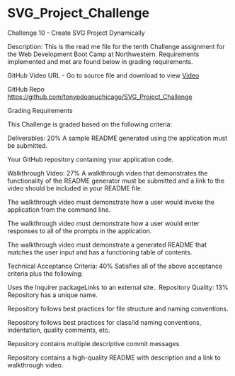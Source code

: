 # SVG_Project_Challenge
 Challenge 10 - Create SVG Project Dynamically

 Description:  This is the read me file for the tenth Challenge assignment for the Web Development Boot Camp at Northwestern.  Requirements implemented and met are found below in grading requirements.

GitHub Video URL - Go to source file and download to view
<a href='https://github.com/tonypdoanuchicago/SVG_Project_Challenge/blob/main/Challenge_10_Video.mov'>Video</a>


GitHub Repo
https://github.com/tonypdoanuchicago/SVG_Project_Challenge


Grading Requirements

This Challenge is graded based on the following criteria:

Deliverables: 20%
A sample README generated using the application must be submitted.

Your GitHub repository containing your application code.

Walkthrough Video: 27%
A walkthrough video that demonstrates the functionality of the README generator must be submitted and a link to the video should be included in your README file.

The walkthrough video must demonstrate how a user would invoke the application from the command line.

The walkthrough video must demonstrate how a user would enter responses to all of the prompts in the application.

The walkthrough video must demonstrate a generated README that matches the user input and has a functioning table of contents.

Technical Acceptance Criteria: 40%
Satisfies all of the above acceptance criteria plus the following:

Uses the Inquirer packageLinks to an external site..
Repository Quality: 13%
Repository has a unique name.

Repository follows best practices for file structure and naming conventions.

Repository follows best practices for class/id naming conventions, indentation, quality comments, etc.

Repository contains multiple descriptive commit messages.

Repository contains a high-quality README with description and a link to walkthrough video.


